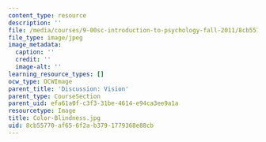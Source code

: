 ```yaml
---
content_type: resource
description: ''
file: /media/courses/9-00sc-introduction-to-psychology-fall-2011/8cb55770af656f2ab3791779368e88cb_Color-Blindness.jpg
file_type: image/jpeg
image_metadata:
  caption: ''
  credit: ''
  image-alt: ''
learning_resource_types: []
ocw_type: OCWImage
parent_title: 'Discussion: Vision'
parent_type: CourseSection
parent_uid: efa61a0f-c3f3-31be-4614-e94ca3ee9a1a
resourcetype: Image
title: Color-Blindness.jpg
uid: 8cb55770-af65-6f2a-b379-1779368e88cb
---
```

